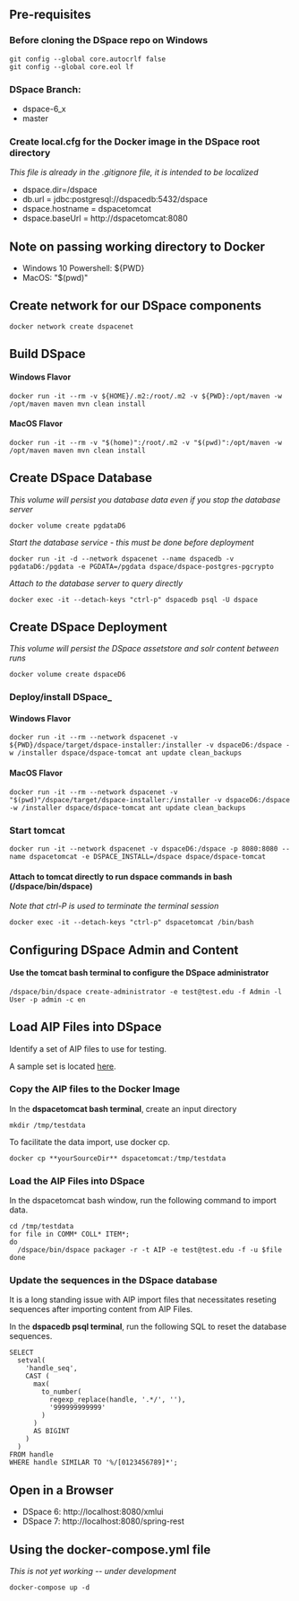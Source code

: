 ## Pre-requisites

### Before cloning the DSpace repo on Windows

    git config --global core.autocrlf false
    git config --global core.eol lf

### DSpace Branch:
- dspace-6_x
- master

### Create local.cfg for the Docker image in the DSpace root directory
_This file is already in the .gitignore file, it is intended to be localized_

- dspace.dir=/dspace
- db.url = jdbc:postgresql://dspacedb:5432/dspace
- dspace.hostname = dspacetomcat
- dspace.baseUrl = http://dspacetomcat:8080

## Note on passing working directory to Docker
- Windows 10 Powershell: ${PWD}
- MacOS: "$(pwd)"

## Create network for our DSpace components

    docker network create dspacenet

## Build DSpace

#### Windows Flavor

    docker run -it --rm -v ${HOME}/.m2:/root/.m2 -v ${PWD}:/opt/maven -w /opt/maven maven mvn clean install

#### MacOS Flavor

    docker run -it --rm -v "$(home)":/root/.m2 -v "$(pwd)":/opt/maven -w /opt/maven maven mvn clean install

## Create DSpace Database
_This volume will persist you database data even if you stop the database server_

    docker volume create pgdataD6

_Start the database service - this must be done before deployment_

    docker run -it -d --network dspacenet --name dspacedb -v pgdataD6:/pgdata -e PGDATA=/pgdata dspace/dspace-postgres-pgcrypto

_Attach to the database server to query directly_

    docker exec -it --detach-keys "ctrl-p" dspacedb psql -U dspace

## Create DSpace Deployment
_This volume will persist the DSpace assetstore and solr content between runs_

    docker volume create dspaceD6

### Deploy/install DSpace_

#### Windows Flavor

    docker run -it --rm --network dspacenet -v ${PWD}/dspace/target/dspace-installer:/installer -v dspaceD6:/dspace -w /installer dspace/dspace-tomcat ant update clean_backups

#### MacOS Flavor

    docker run -it --rm --network dspacenet -v "$(pwd)"/dspace/target/dspace-installer:/installer -v dspaceD6:/dspace -w /installer dspace/dspace-tomcat ant update clean_backups

### Start tomcat

    docker run -it --network dspacenet -v dspaceD6:/dspace -p 8080:8080 --name dspacetomcat -e DSPACE_INSTALL=/dspace dspace/dspace-tomcat

#### Attach to tomcat directly to run dspace commands in bash (/dspace/bin/dspace)
_Note that ctrl-P is used to terminate the terminal session_

    docker exec -it --detach-keys "ctrl-p" dspacetomcat /bin/bash

## Configuring DSpace Admin and Content

#### Use the tomcat bash terminal to configure the DSpace administrator
```
/dspace/bin/dspace create-administrator -e test@test.edu -f Admin -l User -p admin -c en
```

## Load AIP Files into DSpace

Identify a set of AIP files to use for testing.

A sample set is located [here](https://github.com/DSpace-Labs/DSpace-codenvy/tree/master/TestData).

### Copy the AIP files to the Docker Image

In the **dspacetomcat bash terminal**, create an input directory

    mkdir /tmp/testdata

To facilitate the data import, use docker cp.

    docker cp **yourSourceDir** dspacetomcat:/tmp/testdata

### Load the AIP Files into DSpace

In the dspacetomcat bash window, run the following command to import data.
```
cd /tmp/testdata
for file in COMM* COLL* ITEM*;
do
  /dspace/bin/dspace packager -r -t AIP -e test@test.edu -f -u $file
done
```

### Update the sequences in the DSpace database

It is a long standing issue with AIP import files that necessitates reseting sequences after importing content from AIP Files.

In the **dspacedb psql terminal**, run the following SQL to reset the database sequences.

    SELECT
      setval(
        'handle_seq',
        CAST (
          max(
            to_number(
              regexp_replace(handle, '.*/', ''),
              '999999999999'
            )
          )
          AS BIGINT
        )
      )
    FROM handle
    WHERE handle SIMILAR TO '%/[0123456789]*';

## Open in a Browser
- DSpace 6: http://localhost:8080/xmlui
- DSpace 7: http://localhost:8080/spring-rest

## Using the docker-compose.yml file
_This is not yet working -- under development_

    docker-compose up -d
